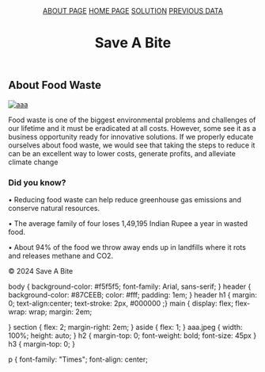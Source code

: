 <!DOCTYPE html>
<html lang="en">
<head>
    <meta charset="UTF-8">
    <meta name="viewport" content="width=device-width, initial-scale=1.0">
    <link rel="stylesheet" href="styles.css">
    <title>Food Waste Reduction Solution</title>
</head>
<body>
    <header>
 <a href="#aboutt.html">ABOUT PAGE</a> 
 <a href="#aboutt.html">HOME PAGE</a> 
 <a href="#aboutt.html">SOLUTION</a> 
 <a href="#aboutt.html">PREVIOUS DATA</a> 
        <h1>Save A Bite</h1>
    </header>
    <main>
        <section>
            <h2>About Food Waste</h2>
            <a href="https://imgbb.com/"><img src="https://i.ibb.co/TLCYqT2/aaa.jpg" alt="aaa" border="0"></a>
            <p>Food waste is one of the biggest environmental problems and challenges of our lifetime and it must be eradicated at all costs. However, some see it as a business opportunity ready for innovative solutions. If we properly educate ourselves about food waste, we would see that taking the steps to reduce it can be an excellent way to lower costs, generate profits, and alleviate climate change</p>
        </section>
        <aside>
            <h3>Did you know?</h3>
            <p>• Reducing food waste can help reduce greenhouse gas emissions and conserve natural resources.</p>
<p>• The average family of four loses 1,49,195 Indian Rupee a year in wasted food.</p>
<p>• About 94% of the food we throw away ends up in landfills where it rots and releases methane and CO2.</p>
        </aside>
    </main>
    <footer>
        <p>&copy; 2024 Save A Bite</p>
    </footer>
</body>
</html>
body {
  background-color: #f5f5f5;
  font-family: Arial, sans-serif;
}
header {
  background-color: #87CEEB;
  color: #fff;
  padding: 1em;
}
header h1 {
  margin: 0;
text-align:center;
text-stroke: 2px, #000000 ;}
main {
  display: flex;
  flex-wrap: wrap;
  margin: 2em;

}
section {
  flex: 2;
  margin-right: 2em;
}
aside {
  flex: 1;
}
aaa.jpeg {
  width: 100%;
  height: auto;
}
h2 {
  margin-top: 0;
font-weight: bold;
font-size: 45px
}
h3 {
  margin-top: 0;
}

p {
font-family: "Times";
font-align: center;

